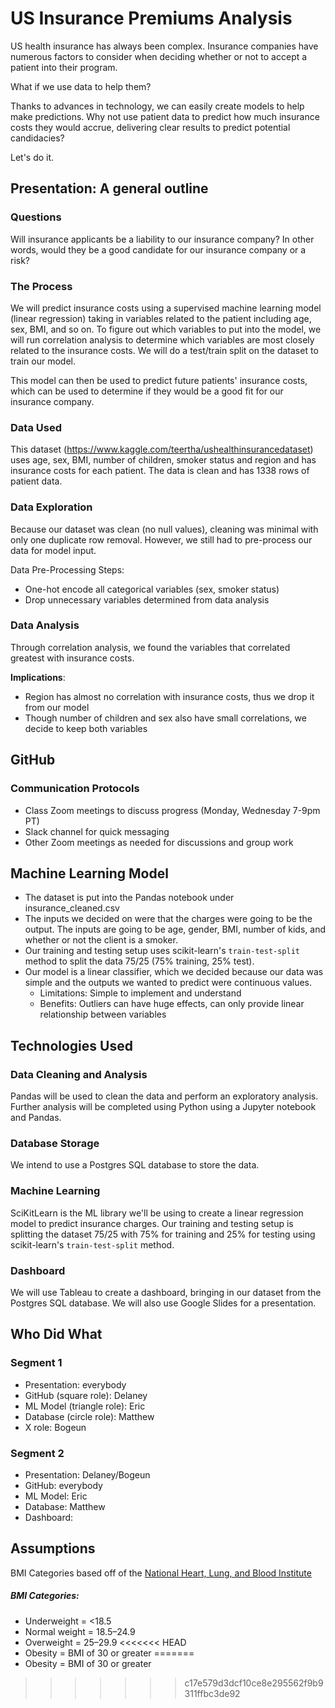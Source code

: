 # US Insurance Premiums Analysis
US health insurance has always been complex. Insurance companies have numerous factors to consider when deciding whether or not to accept a patient into their program. 

What if we use data to help them?

Thanks to advances in technology, we can easily create models to help make predictions. Why not use patient data to predict how much insurance costs they would accrue, delivering clear results to predict potential candidacies? 

Let's do it.

## Presentation: A general outline

### Questions 
Will insurance applicants be a liability to our insurance company? In other words, would they be a good candidate for our insurance company or a risk? 

### The Process
We will predict insurance costs using a supervised machine learning model (linear regression) taking in variables related to the patient including age, sex, BMI, and so on. To figure out which variables to put into the model, we will run correlation analysis to determine which variables are most closely related to the insurance costs. We will do a test/train split on the dataset to train our model.

This model can then be used to predict future patients' insurance costs, which can be used to determine if they would be a good fit for our insurance company.

### Data Used
This dataset (https://www.kaggle.com/teertha/ushealthinsurancedataset) uses age, sex, BMI, number of children, smoker status and region and has insurance costs for each patient. The data is clean and has 1338 rows of patient data.

### Data Exploration
Because our dataset was clean (no null values), cleaning was minimal with only one duplicate row removal. However, we still had to pre-process our data for model input.

Data Pre-Processing Steps:
- One-hot encode all categorical variables (sex, smoker status)
- Drop unnecessary variables determined from data analysis

### Data Analysis
Through correlation analysis, we found the variables that correlated greatest with insurance costs.

**Implications**:
- Region has almost no correlation with insurance costs, thus we drop it from our model
- Though number of children and sex also have small correlations, we decide to keep both variables

## GitHub

### Communication Protocols
- Class Zoom meetings to discuss progress (Monday, Wednesday 7-9pm PT)
- Slack channel for quick messaging
- Other Zoom meetings as needed for discussions and group work

## Machine Learning Model

- The dataset is put into the Pandas notebook under insurance_cleaned.csv
- The inputs we decided on were that the charges were going to be the output. The inputs are going to be age, gender, BMI, number of kids, and whether or not the client is a smoker.
- Our training and testing setup uses scikit-learn's `train-test-split` method to split the data 75/25 (75% training, 25% test).
- Our model is a linear classifier, which we decided because our data was simple and the outputs we wanted to predict were continuous values.
  - Limitations: Simple to implement and understand
  - Benefits: Outliers can have huge effects, can only provide linear relationship between variables

## Technologies Used

### Data Cleaning and Analysis

Pandas will be used to clean the data and perform an exploratory analysis. Further analysis will be completed using Python using a Jupyter notebook and Pandas.

### Database Storage

We intend to use a Postgres SQL database to store the data.

### Machine Learning

SciKitLearn is the ML library we'll be using to create a linear regression model to predict insurance charges. Our training and testing setup is splitting the dataset 75/25 with 75% for training and 25% for testing using scikit-learn's `train-test-split` method.

### Dashboard

We will use Tableau to create a dashboard, bringing in our dataset from the Postgres SQL database. We will also use Google Slides for a presentation.

## Who Did What

### Segment 1
- Presentation: everybody
- GitHub (square role): Delaney
- ML Model (triangle role): Eric
- Database (circle role): Matthew
- X role: Bogeun

### Segment 2
- Presentation: Delaney/Bogeun
- GitHub: everybody
- ML Model: Eric
- Database: Matthew
- Dashboard: 

## Assumptions 
BMI Categories based off of the [National Heart, Lung, and Blood Institute](https://www.nhlbi.nih.gov/health/educational/lose_wt/BMI/bmicalc.htm)

##### BMI Categories:
- Underweight = <18.5
- Normal weight = 18.5–24.9
- Overweight = 25–29.9
<<<<<<< HEAD
- Obesity = BMI of 30 or greater
=======
- Obesity = BMI of 30 or greater
>>>>>>> c17e579d3dcf10ce8e295562f9b9311ffbc3de92
